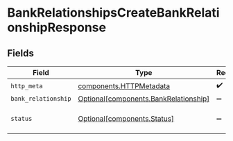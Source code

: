 # BankRelationshipsCreateBankRelationshipResponse


## Fields

| Field                                                                                | Type                                                                                 | Required                                                                             | Description                                                                          |
| ------------------------------------------------------------------------------------ | ------------------------------------------------------------------------------------ | ------------------------------------------------------------------------------------ | ------------------------------------------------------------------------------------ |
| `http_meta`                                                                          | [components.HTTPMetadata](../../models/components/httpmetadata.md)                   | :heavy_check_mark:                                                                   | N/A                                                                                  |
| `bank_relationship`                                                                  | [Optional[components.BankRelationship]](../../models/components/bankrelationship.md) | :heavy_minus_sign:                                                                   | OK                                                                                   |
| `status`                                                                             | [Optional[components.Status]](../../models/components/status.md)                     | :heavy_minus_sign:                                                                   | INVALID_ARGUMENT: The request has an invalid argument.                               |